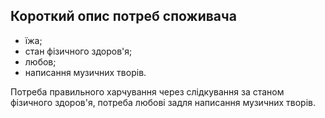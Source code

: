 
## Короткий опис потреб споживача
+ їжа;
+ стан фізичного здоров'я;
+ любов;
+ написання музичних творів.

Потреба правильного харчування через слідкування за станом фізичного здоров'я, потреба любові задля написання музичних творів.
